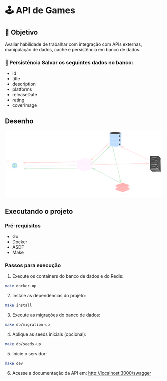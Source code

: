 # 🕹️ API de Games

## 🎯 Objetivo
Avaliar habilidade de trabalhar com integração com APIs externas, manipulação de dados, cache e persistência em banco de dados.

### 💾 Persistência Salvar os seguintes dados no banco:
- id
- title
- description
- platforms
- releaseDate
- rating
- coverImage

## Desenho

![system design](/docs/sd.svg)

## Executando o projeto

### Pré-requisitos
- Go
- Docker
- ASDF
- Make

### Passos para execução
1. Execute os containers do banco de dados e do Redis:
```bash
make docker-up
```
2. Instale as dependências do projeto:
```bash
make install
```
3. Execute as migrações do banco de dados:
```bash
make db/migration-up
```
4. Aplique as seeds iniciais (opcional):
```bash
make db/seeds-up
```
5. Inicie o servidor:
```bash
make dev
```
6. Acesse a documentação da API em: [http://localhost:3000/swagger](http://localhost:3000/swagger)
